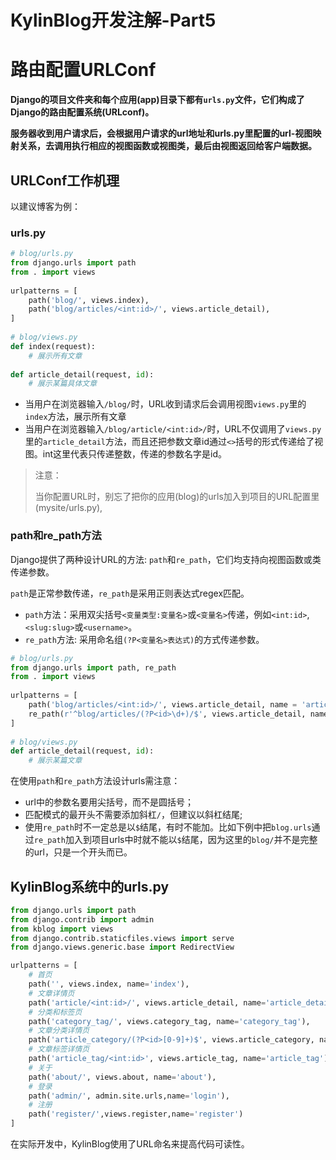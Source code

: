 # KylinBlog开发注解-Part5

# 路由配置URLConf

**Django的项目文件夹和每个应用(app)目录下都有`urls.py`文件，它们构成了Django的路由配置系统(URLconf)。**

**服务器收到用户请求后，会根据用户请求的url地址和urls.py里配置的url-视图映射关系，去调用执行相应的视图函数或视图类，最后由视图返回给客户端数据。**

## URLConf工作机理

以建议博客为例：

### urls.py

```python
# blog/urls.py
from django.urls import path
from . import views
 
urlpatterns = [
    path('blog/', views.index),
    path('blog/articles/<int:id>/', views.article_detail),
]
 
# blog/views.py
def index(request):
    # 展示所有文章
   
def article_detail(request, id):
    # 展示某篇具体文章
```

- 当用户在浏览器输入`/blog/`时，URL收到请求后会调用视图`views.py`里的`index`方法，展示所有文章
- 当用户在浏览器输入`/blog/article/<int:id>/`时，URL不仅调用了`views.py`里的`article_detail`方法，而且还把参数文章id通过`<>`括号的形式传递给了视图。int这里代表只传递整数，传递的参数名字是id。

> 注意：
>
> 当你配置URL时，别忘了把你的应用(blog)的urls加入到项目的URL配置里(mysite/urls.py), 

### path和re_path方法

Django提供了两种设计URL的方法: `path`和`re_path`，它们均支持向视图函数或类传递参数。

`path`是正常参数传递，`re_path`是采用正则表达式regex匹配。

- `path`方法：采用双尖括号`<变量类型:变量名>`或`<变量名>`传递，例如`<int:id>`, `<slug:slug>`或`<username>`。
- `re_path`方法: 采用命名组`(?P<变量名>表达式)`的方式传递参数。

```python
# blog/urls.py
from django.urls import path, re_path
from . import views
 
urlpatterns = [
    path('blog/articles/<int:id>/', views.article_detail, name = 'article_detail'),
    re_path(r'^blog/articles/(?P<id>\d+)/$', views.article_detail, name='article_detail'),
]
 
# blog/views.py
def article_detail(request, id):
    # 展示某篇文章
```

在使用`path`和`re_path`方法设计urls需注意：

- url中的参数名要用尖括号，而不是圆括号；
- 匹配模式的最开头不需要添加斜杠`/`，但建议以斜杠结尾;
- 使用`re_path`时不一定总是以`$`结尾，有时不能加。比如下例中把`blog.urls`通过`re_path`加入到项目urls中时就不能以`$`结尾，因为这里的`blog/`并不是完整的url，只是一个开头而已。

## KylinBlog系统中的urls.py

```python
from django.urls import path
from django.contrib import admin
from kblog import views
from django.contrib.staticfiles.views import serve
from django.views.generic.base import RedirectView

urlpatterns = [
    # 首页
    path('', views.index, name='index'),
    # 文章详情页
    path('article/<int:id>/', views.article_detail, name='article_detail'),
    # 分类和标签页
    path('category_tag/', views.category_tag, name='category_tag'),
    # 文章分类详情页
    path('article_category/(?P<id>[0-9]+)$', views.article_category, name='article_category'),
    # 文章标签详情页
    path('article_tag/<int:id>', views.article_tag, name='article_tag'),
    # 关于
    path('about/', views.about, name='about'),
    # 登录
    path('admin/', admin.site.urls,name='login'),
    # 注册
    path('register/',views.register,name='register')
]
```

在实际开发中，KylinBlog使用了URL命名来提高代码可读性。
